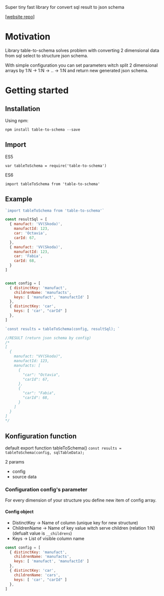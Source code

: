 

Super tiny fast library for convert sql result to json schema

[[website repo](https://github.com/Svehla/table-to-schema)]

# Motivation

Library table-to-schema solves problem with converting 2 dimensional data from sql select
to structure json schema.

With simple configuration you can set parameters witch split 2 dimensional arrays
by 1:N → 1:N → .. → 1:N and return new generated json schema.



# Getting started

## Installation

Using npm:

`npm install table-to-schema --save`


## Import

ES5

`var tableToSchema = require('table-to-schema')`

ES6

`import tableToSchema from 'table-to-schema'`


## Example
```js
`import tableToSchema from 'table-to-schema'`

const resultSql = [
  { manufact: 'VV(Skoda)',
    manufactId: 123,
    car: 'Octavia',
    carId: 67,
  },
  { manufact: 'VV(Skoda)',
    manufactId: 123,
    car: 'Fabia',
    carId: 68,
  }
]


const config = [
  { distinctKey: 'manufact',     
    childrenName: 'manufacts',
    keys: [ 'manufact', 'manufactId' ]
  },
  { distinctKey: 'car',
    keys: [ 'car', "carId" ]
  },
]

`const results = tableToSchema(config, resultSql); `

//RESULT (return json schema by config)
/*
[
  {
    manufact: "VV(Skoda)",
    manufactId: 123,
    manufacts: [
      {
        "car": "Octavia",
        "carId": 67,
      },
      {
        "car": "Fabia",
        "carId": 68,
      }
    ]
  }
]
*/

```



## Konfiguration function
default export function tableToSchema()
`const results = tableToSchema(config, sqlTableData);`

2 params
* config
* source data



### Configuration config's parameter
For every dimension of your structure you define new item of config array.

#### Config object
* DistinctKey → Name of column (unique key for new structure)
* ChildrenName → Name of key value witch serve children (relation 1:N) (defualt value is `__childrens`)
* Keys → List of visible column name


```js
const config = [
  { distinctKey: 'manufact',
    childrenName: 'manufacts',
    keys: [ 'manufact', 'manufactId' ]
  },
  { distinctKey: 'car',
    childrenName: 'cars',
    keys: [ 'car', "carId" ]
  },
]
 ```

